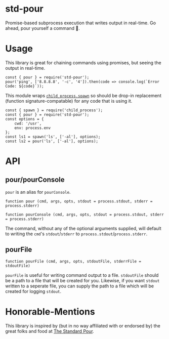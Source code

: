 # std-pour
Promise-based subprocess execution that writes output in real-time. Go ahead, pour yourself a command 🍺.

# Usage
This library is great for chaining commands using promises, but seeing the output in real-time.

```
const { pour } = require('std-pour');
pour('ping', ['8.8.8.8', '-c', '4']).then(code => console.log(`Error Code: ${code}`));
```

This module wraps [`child_process.spawn`](https://nodejs.org/api/child_process.html#child_process_child_process_spawn_command_args_options) so should be drop-in replacement (function signature-compatable) for any code that is using it.

```
const { spawn } = require('child_process');
const { pour } = require('std-pour');
const options = {
    cwd: '/usr',
    env: process.env
};
const ls1 = spawn('ls', ['-al'], options);
const ls2 = pour('ls', ['-al'], options);
```

# API
## pour/pourConsole
`pour` is an alias for `pourConsole`.
```
function pour (cmd, args, opts, stdout = process.stdout, stderr = process.stderr)
```
```
function pourConsole (cmd, args, opts, stdout = process.stdout, stderr = process.stderr)
```
The command, without any of the optional arguments supplied, will default to writing the `cmd`'s `stdout`/`stderr` to `process.stdout`/`process.stderr`.

## pourFile
```
function pourFile (cmd, args, opts, stdoutFile, stderrFile = stdoutFile)
```
`pourFile` is useful for writing command output to a file. `stdoutFile` should be a path to a file that will be created for you. Likewise, if you want `stdout` written to a seperate file, you can supply the path to a file which will be created for logging `stdout`.
# Honorable-Mentions
This library is inspired by (but in no way affiliated with or endorsed by) the great folks and food at [The Standard Pour](http://www.standard-pour.com/).
